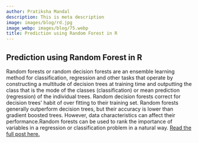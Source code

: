 ```yaml
---
author: Pratiksha Mandal
description: This is meta description
image: images/blog/rd.jpg
image_webp: images/blog/75.webp
title: Prediction using Random Forest in R
---
```

## Prediction using Random Forest in R

Random forests or random decision forests are an ensemble learning method for classification, regression and other tasks that operate by constructing a multitude of decision trees at training time and outputting the class that is the mode of the classes (classification) or mean prediction (regression) of the individual trees. Random decision forests correct for decision trees' habit of over fitting to their training set. Random forests generally outperform decision trees, but their accuracy is lower than gradient boosted trees. However, data characteristics can affect their performance.Random forests can be used to rank the importance of variables in a regression or classification problem in a natural way.
[Read the full post here.]( https://pratiksha-mandal.shinyapps.io/text/)




